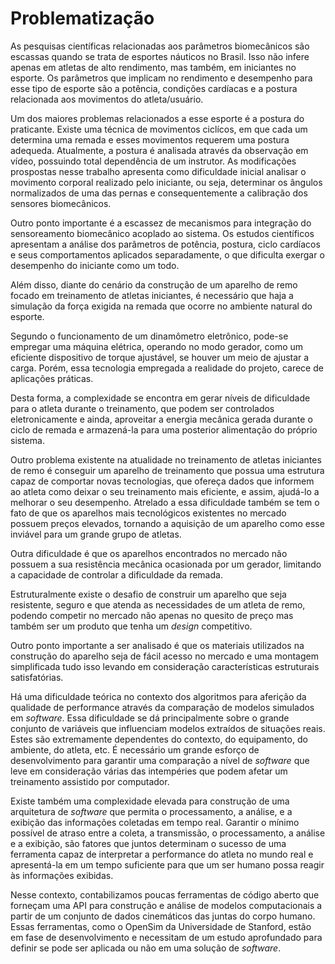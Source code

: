 # Problematização

<!--
Jonathan: [OK]
Luan:
-->

<!-- Eletrônica -->

As pesquisas científicas relacionadas aos parâmetros biomecânicos são escassas quando se trata de esportes náuticos no Brasil. Isso não infere apenas em atletas de alto rendimento, mas também, em iniciantes no esporte. Os parâmetros que implicam no rendimento e desempenho para esse tipo de esporte são a potência, condições cardíacas e a postura relacionada aos movimentos do atleta/usuário.

Um dos maiores problemas relacionados a esse esporte é a postura do praticante. Existe uma técnica de movimentos ciclícos, em que cada um determina uma remada e esses movimentos requerem uma postura adequeda. Atualmente, a postura é analisada através da observação em vídeo, possuindo total dependência de um instrutor. As modificações prospostas nesse trabalho apresenta como dificuldade inicial analisar o movimento corporal realizado pelo iniciante, ou seja, determinar os ângulos normalizados de uma das pernas e consequentemente a calibração dos sensores biomecânicos.

Outro ponto importante é a escassez de mecanismos para integração do sensoreamento biomecânico acoplado ao sistema. Os estudos científicos apresentam a análise dos parâmetros de potência, postura, ciclo cardíacos e seus comportamentos aplicados separadamente, o que dificulta exergar o desempenho do iniciante como um todo.

<!-- Energia -->

Além disso, diante do cenário da construção de um aparelho de remo focado em treinamento de atletas iniciantes, é necessário que haja a simulação da força exigida na remada que ocorre no ambiente natural do esporte.

Segundo o funcionamento de um dinamômetro eletrônico, pode-se empregar uma máquina elétrica, operando no modo gerador, como um eficiente dispositivo de torque ajustável, se houver um meio de ajustar a carga. Porém, essa tecnologia empregada a realidade do projeto, carece de aplicações práticas.

Desta forma, a complexidade se encontra em gerar níveis de dificuldade para o atleta durante o treinamento, que podem ser controlados eletronicamente e ainda, aproveitar a energia mecânica gerada durante o ciclo de remada e armazená-la para uma posterior alimentação do próprio sistema.

<!-- Estrutura -->

Outro problema existente na atualidade no treinamento de atletas iniciantes de remo é conseguir um aparelho de treinamento que possua uma estrutura capaz de comportar novas tecnologias, que ofereça dados que informem ao atleta como deixar o seu treinamento mais eficiente, e assim, ajudá-lo a melhorar o seu desempenho. Atrelado a essa dificuldade também se tem o fato de que os aparelhos mais tecnológicos existentes no mercado possuem preços elevados, tornando a aquisição de um aparelho como esse inviável para um grande grupo de atletas.

Outra dificuldade é que os aparelhos encontrados no mercado não possuem a sua resistência mecânica ocasionada por um gerador, limitando a capacidade de controlar a dificuldade da remada.

Estruturalmente existe o desafio de construir um aparelho que seja resistente, seguro e que atenda as necessidades de um atleta de remo, podendo competir no mercado não apenas no quesito de preço mas também ser um produto que tenha um _design_ competitivo.

Outro ponto importante a ser analisado é que os materiais utilizados na construção do aparelho seja de fácil acesso no mercado e uma montagem simplificada tudo isso levando em consideração características estruturais satisfatórias.

<!-- Software -->

Há uma dificuldade teórica no contexto dos algoritmos para aferição da qualidade de performance através da comparação de modelos simulados em _software_. Essa dificuldade se dá principalmente sobre o grande conjunto de variáveis que influenciam modelos extraídos de situações reais. Estes são extremamente dependentes do contexto, do equipamento, do ambiente, do atleta, etc. É necessário um grande esforço de desenvolvimento para garantir uma comparação a nível de _software_ que leve em consideração várias das intempéries que podem afetar um treinamento assistido por computador.

Existe também uma complexidade elevada para construção de uma arquitetura de _software_ que permita o processamento, a análise, e a exibição  das informações coletadas em tempo real. Garantir o mínimo possível de atraso entre a coleta, a transmissão, o processamento, a análise e a exibição, são fatores que juntos determinam o sucesso de uma ferramenta capaz de interpretar a performance do atleta no mundo real e apresentá-la em um tempo suficiente para que um ser humano possa reagir às informações exibidas.

Nesse contexto, contabilizamos poucas ferramentas de código aberto que forneçam uma API para construção e análise de modelos computacionais a partir de um conjunto de dados cinemáticos das juntas do corpo humano. Essas ferramentas, como o OpenSim da Universidade de Stanford, estão em fase de desenvolvimento e necessitam de um estudo aprofundado para definir se pode ser aplicada ou não em uma solução de _software_.
